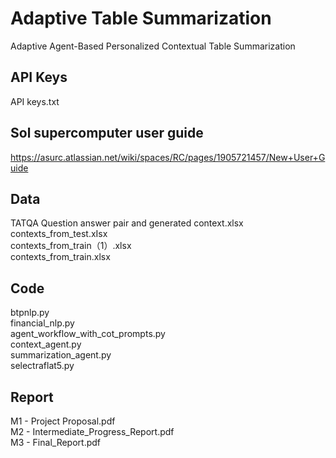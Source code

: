 # Adaptive Table Summarization
Adaptive Agent-Based Personalized Contextual Table Summarization

## API Keys
API keys.txt

## Sol supercomputer user guide
https://asurc.atlassian.net/wiki/spaces/RC/pages/1905721457/New+User+Guide

## Data
TATQA Question answer pair and generated context.xlsx  
contexts_from_test.xIsx  
contexts_from_train（1）.xlsx  
contexts_from_train.xlsx  

## Code
btpnlp.py  
financial_nlp.py  
agent_workflow_with_cot_prompts.py  
context_agent.py  
summarization_agent.py  
selectraflat5.py

## Report
M1 - Project Proposal.pdf  
M2 - Intermediate_Progress_Report.pdf  
M3 - Final_Report.pdf  
